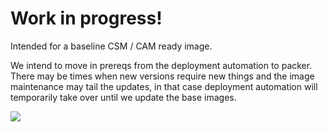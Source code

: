 # Work in progress!

Intended for a baseline CSM / CAM ready image. 

We intend to move in prereqs from the deployment automation 
to packer. There may be times when new versions require new things 
and the image maintenance may tail the updates, in that case 
deployment automation will temporarily take over until
we update the base images. 

<a href="https://portal.azure.com/#create/Microsoft.Template/uri/https%3A%2F%2Fgithub.com%2Fjothishree-hensongroup%2FPacker-Test%2Fblob%2Fmaster%2Fams%2Fus-east-1%2FCSM%2Faws-win2012r2-csm-prereq-ca-central-1.json" target="blank"><img src="https://azuredeploy.net/deploybutton.png"></a>


